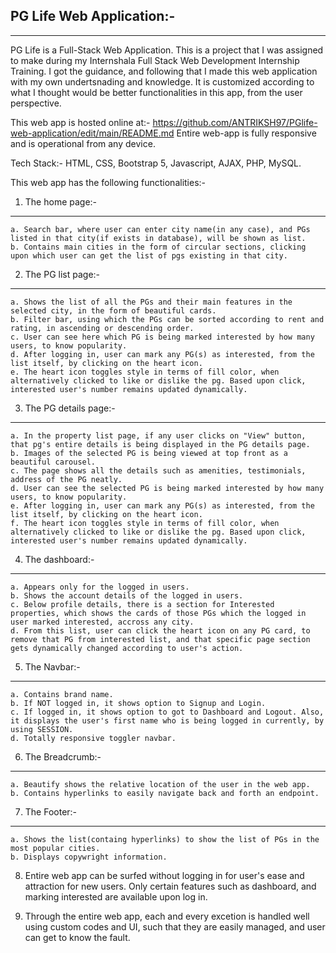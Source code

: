 
PG Life Web Application:-	 
--------------------------------------------------------------------------------------------------
--------------------------------------------------------------------------------------------------

PG Life is a Full-Stack Web Application. This is a project that I was assigned to make during my
Internshala Full Stack Web Development Internship Training. I got the guidance, and following that
I made this web application with my own undertsnading and knowledge. It is customized according to
what I thought would be better functionalities in this app, from the user perspective.

This web app is hosted online at:- https://github.com/ANTRIKSH97/PGlife-web-application/edit/main/README.md
Entire web-app is fully responsive and is operational from any device.

Tech Stack:- HTML, CSS, Bootstrap 5, Javascript, AJAX, PHP, MySQL.

This web app has the following functionalities:-

1. The home page:-
--------------------
	a. Search bar, where user can enter city name(in any case), and PGs listed in that city(if exists in database), will be shown as list.
	b. Contains main cities in the form of circular sections, clicking upon which user can get the list of pgs existing in that city.


2. The PG list page:-
----------------------
	a. Shows the list of all the PGs and their main features in the selected city, in the form of beautiful cards.
	b. Filter bar, using which the PGs can be sorted according to rent and rating, in ascending or descending order.
	c. User can see here which PG is being marked interested by how many users, to know popularity.
	d. After logging in, user can mark any PG(s) as interested, from the list itself, by clicking on the heart icon.
	e. The heart icon toggles style in terms of fill color, when alternatively clicked to like or dislike the pg. Based upon click, interested user's number remains updated dynamically.
		

3. The PG details page:-
-------------------------
	a. In the property list page, if any user clicks on "View" button, that pg's entire details is being displayed in the PG details page.
	b. Images of the selected PG is being viewed at top front as a beautiful carousel.
	c. The page shows all the details such as amenities, testimonials, address of the PG neatly.
	d. User can see the selected PG is being marked interested by how many users, to know popularity.
	e. After logging in, user can mark any PG(s) as interested, from the list itself, by clicking on the heart icon.
	f. The heart icon toggles style in terms of fill color, when alternatively clicked to like or dislike the pg. Based upon click, interested user's number remains updated dynamically.


4. The dashboard:-
--------------------
	a. Appears only for the logged in users.
	b. Shows the account details of the logged in users.
	c. Below profile details, there is a section for Interested properties, which shows the cards of those PGs which the logged in user marked interested, accross any city.
	d. From this list, user can click the heart icon on any PG card, to remove that PG from interested list, and that specific page section gets dynamically changed according to user's action.


5. The Navbar:-
----------------
	a. Contains brand name.
	b. If NOT logged in, it shows option to Signup and Login.
	c. If logged in, it shows option to got to Dashboard and Logout. Also, it displays the user's first name who is being logged in currently, by using SESSION.
	d. Totally responsive toggler navbar.


6. The Breadcrumb:-
--------------------
	a. Beautify shows the relative location of the user in the web app.
	b. Contains hyperlinks to easily navigate back and forth an endpoint.


7. The Footer:-
-----------------
	a. Shows the list(containg hyperlinks) to show the list of PGs in the most popular cities.
	b. Displays copywright information.


8. Entire web app can be surfed without logging in for user's ease and attraction for new users. Only 	certain features such as dashboard, and marking interested are available upon log in.

9. Through the entire web app, each and every excetion is handled well using custom codes and UI,	such that they are easily managed, and user can get to know the fault.
